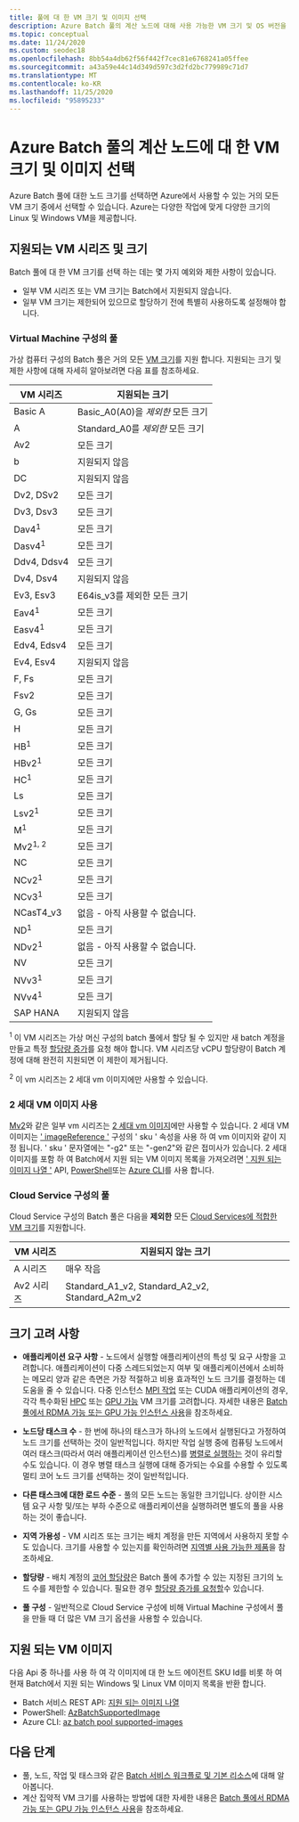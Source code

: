 ```yaml
---
title: 풀에 대 한 VM 크기 및 이미지 선택
description: Azure Batch 풀의 계산 노드에 대해 사용 가능한 VM 크기 및 OS 버전을 선택 하는 방법
ms.topic: conceptual
ms.date: 11/24/2020
ms.custom: seodec18
ms.openlocfilehash: 8bb54a4db62f56f442f7cec81e6768241a05ffee
ms.sourcegitcommit: a43a59e44c14d349d597c3d2fd2bc779989c71d7
ms.translationtype: MT
ms.contentlocale: ko-KR
ms.lasthandoff: 11/25/2020
ms.locfileid: "95895233"
---
```

# <a name="choose-a-vm-size-and-image-for-compute-nodes-in-an-azure-batch-pool"></a>Azure Batch 풀의 계산 노드에 대 한 VM 크기 및 이미지 선택

Azure Batch 풀에 대한 노드 크기를 선택하면 Azure에서 사용할 수 있는 거의 모든 VM 크기 중에서 선택할 수 있습니다. Azure는 다양한 작업에 맞게 다양한 크기의 Linux 및 Windows VM을 제공합니다.

## <a name="supported-vm-series-and-sizes"></a>지원되는 VM 시리즈 및 크기

Batch 풀에 대 한 VM 크기를 선택 하는 데는 몇 가지 예외와 제한 사항이 있습니다.

- 일부 VM 시리즈 또는 VM 크기는 Batch에서 지원되지 않습니다.
- 일부 VM 크기는 제한되어 있으므로 할당하기 전에 특별히 사용하도록 설정해야 합니다.

### <a name="pools-in-virtual-machine-configuration"></a>Virtual Machine 구성의 풀

가상 컴퓨터 구성의 Batch 풀은 거의 모든 [VM 크기](../virtual-machines/sizes.md)를 지원 합니다. 지원되는 크기 및 제한 사항에 대해 자세히 알아보려면 다음 표를 참조하세요.

| VM 시리즈  | 지원되는 크기 |
|------------|---------|
| Basic A | Basic_A0(A0)을 *제외한* 모든 크기 |
| A | Standard_A0를 *제외한* 모든 크기 |
| Av2 | 모든 크기 |
| b | 지원되지 않음 |
| DC | 지원되지 않음 |
| Dv2, DSv2 | 모든 크기 |
| Dv3, Dsv3 | 모든 크기 |
| Dav4<sup>1</sup> | 모든 크기 |
| Dasv4<sup>1</sup> | 모든 크기 |
| Ddv4, Ddsv4 |  모든 크기 |
| Dv4, Dsv4 | 지원되지 않음 |
| Ev3, Esv3 | E64is_v3를 제외한 모든 크기 |
| Eav4<sup>1</sup> | 모든 크기 |
| Easv4<sup>1</sup> | 모든 크기 |
| Edv4, Edsv4 |  모든 크기 |
| Ev4, Esv4 | 지원되지 않음 |
| F, Fs | 모든 크기 |
| Fsv2 | 모든 크기 |
| G, Gs | 모든 크기 |
| H | 모든 크기 |
| HB<sup>1</sup> | 모든 크기 |
| HBv2<sup>1</sup> | 모든 크기 |
| HC<sup>1</sup> | 모든 크기 |
| Ls | 모든 크기 |
| Lsv2<sup>1</sup> | 모든 크기 |
| M<sup>1</sup> | 모든 크기 |
| Mv2<sup>1, 2</sup> | 모든 크기 |
| NC | 모든 크기 |
| NCv2<sup>1</sup> | 모든 크기 |
| NCv3<sup>1</sup> | 모든 크기 |
| NCasT4_v3 | 없음 - 아직 사용할 수 없습니다. |
| ND<sup>1</sup> | 모든 크기 |
| NDv2<sup>1</sup> | 없음 - 아직 사용할 수 없습니다. |
| NV | 모든 크기 |
| NVv3<sup>1</sup> | 모든 크기 |
| NVv4<sup>1</sup> | 모든 크기 |
| SAP HANA | 지원되지 않음 |

<sup>1</sup> 이 VM 시리즈는 가상 머신 구성의 batch 풀에서 할당 될 수 있지만 새 batch 계정을 만들고 특정 [할당량 증가](batch-quota-limit.md#increase-a-quota)를 요청 해야 합니다. VM 시리즈당 vCPU 할당량이 Batch 계정에 대해 완전히 지원되면 이 제한이 제거됩니다.

<sup>2</sup> 이 vm 시리즈는 2 세대 vm 이미지에만 사용할 수 있습니다.

### <a name="using-generation-2-vm-images"></a>2 세대 VM 이미지 사용

[Mv2](../virtual-machines/mv2-series.md)와 같은 일부 vm 시리즈는 [2 세대 vm 이미지](../virtual-machines/generation-2.md)에만 사용할 수 있습니다. 2 세대 VM 이미지는 [' imageReference '](/rest/api/batchservice/pool/add#imagereference) 구성의 ' sku ' 속성을 사용 하 여 vm 이미지와 같이 지정 됩니다. ' sku ' 문자열에는 "-g2" 또는 "-gen2"와 같은 접미사가 있습니다. 2 세대 이미지를 포함 하 여 Batch에서 지원 되는 VM 이미지 목록을 가져오려면 [' 지원 되는 이미지 나열 '](/rest/api/batchservice/account/listsupportedimages) API, [PowerShell](/powershell/module/az.batch/get-azbatchsupportedimage)또는 [Azure CLI](/cli/azure/batch/pool/supported-images)를 사용 합니다.

### <a name="pools-in-cloud-service-configuration"></a>Cloud Service 구성의 풀

Cloud Service 구성의 Batch 풀은 다음을 **제외한** 모든 [Cloud Services에 적합한 VM 크기](../cloud-services/cloud-services-sizes-specs.md)를 지원합니다.

| VM 시리즈  | 지원되지 않는 크기 |
|------------|-------------------|
| A 시리즈   | 매우 작음       |
| Av2 시리즈 | Standard_A1_v2, Standard_A2_v2, Standard_A2m_v2 |

## <a name="size-considerations"></a>크기 고려 사항

- **애플리케이션 요구 사항** - 노드에서 실행할 애플리케이션의 특성 및 요구 사항을 고려합니다. 애플리케이션이 다중 스레드되었는지 여부 및 애플리케이션에서 소비하는 메모리 양과 같은 측면은 가장 적절하고 비용 효과적인 노드 크기를 결정하는 데 도움을 줄 수 있습니다. 다중 인스턴스 [MPI 작업](batch-mpi.md) 또는 CUDA 애플리케이션의 경우, 각각 특수화된 [HPC](../virtual-machines/sizes-hpc.md) 또는 [GPU 가능](../virtual-machines/sizes-gpu.md) VM 크기를 고려합니다. 자세한 내용은 [Batch 풀에서 RDMA 가능 또는 GPU 가능 인스턴스 사용](batch-pool-compute-intensive-sizes.md)을 참조하세요.

- **노드당 태스크 수** - 한 번에 하나의 태스크가 하나의 노드에서 실행된다고 가정하여 노드 크기를 선택하는 것이 일반적입니다. 하지만 작업 실행 중에 컴퓨팅 노드에서 여러 태스크(따라서 여러 애플리케이션 인스턴스)를 [병렬로 실행하는](batch-parallel-node-tasks.md) 것이 유리할 수도 있습니다. 이 경우 병렬 태스크 실행에 대해 증가되는 수요를 수용할 수 있도록 멀티 코어 노드 크기를 선택하는 것이 일반적입니다.

- **다른 태스크에 대한 로드 수준** - 풀의 모든 노드는 동일한 크기입니다. 상이한 시스템 요구 사항 및/또는 부하 수준으로 애플리케이션을 실행하려면 별도의 풀을 사용하는 것이 좋습니다.

- **지역 가용성** - VM 시리즈 또는 크기는 배치 계정을 만든 지역에서 사용하지 못할 수도 있습니다. 크기를 사용할 수 있는지를 확인하려면 [지역별 사용 가능한 제품](https://azure.microsoft.com/regions/services/)을 참조하세요.

- **할당량** - 배치 계정의 [코어 할당량](batch-quota-limit.md#resource-quotas)은 Batch 풀에 추가할 수 있는 지정된 크기의 노드 수를 제한할 수 있습니다. 필요한 경우 [할당량 증가를 요청할](batch-quota-limit.md#increase-a-quota)수 있습니다.

- **풀 구성** - 일반적으로 Cloud Service 구성에 비해 Virtual Machine 구성에서 풀을 만들 때 더 많은 VM 크기 옵션을 사용할 수 있습니다.

## <a name="supported-vm-images"></a>지원 되는 VM 이미지

다음 Api 중 하나를 사용 하 여 각 이미지에 대 한 노드 에이전트 SKU Id를 비롯 하 여 현재 Batch에서 지원 되는 Windows 및 Linux VM 이미지 목록을 반환 합니다.

- Batch 서비스 REST API: [지원 되는 이미지 나열](/rest/api/batchservice/account/listsupportedimages)
- PowerShell: [AzBatchSupportedImage](/powershell/module/az.batch/get-azbatchsupportedimage)
- Azure CLI: [az batch pool supported-images](/cli/azure/batch/pool/supported-images)

## <a name="next-steps"></a>다음 단계

- 풀, 노드, 작업 및 태스크와 같은 [Batch 서비스 워크플로 및 기본 리소스](batch-service-workflow-features.md)에 대해 알아봅니다.
- 계산 집약적 VM 크기를 사용하는 방법에 대한 자세한 내용은 [Batch 풀에서 RDMA 가능 또는 GPU 가능 인스턴스 사용](batch-pool-compute-intensive-sizes.md)을 참조하세요.
